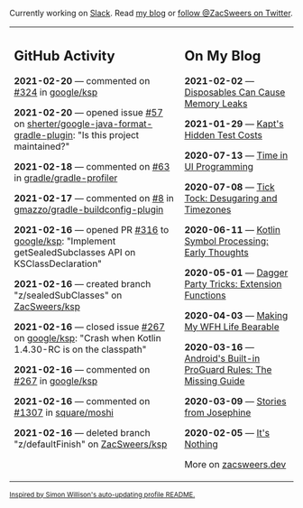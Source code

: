 Currently working on [Slack](https://slack.com/). Read [my blog](https://zacsweers.dev/) or [follow @ZacSweers on Twitter](https://twitter.com/ZacSweers).

<table><tr><td valign="top" width="60%">

## GitHub Activity
<!-- githubActivity starts -->
**2021-02-20** — commented on [#324](https://github.com/google/ksp/pull/324#issuecomment-782752289) in [google/ksp](https://api.github.com/repos/google/ksp)

**2021-02-20** — opened issue [#57](https://api.github.com/repos/sherter/google-java-format-gradle-plugin/issues/57) on [sherter/google-java-format-gradle-plugin](https://api.github.com/repos/sherter/google-java-format-gradle-plugin): "Is this project maintained?"

**2021-02-18** — commented on [#63](https://github.com/gradle/gradle-profiler/issues/63#issuecomment-781524219) in [gradle/gradle-profiler](https://api.github.com/repos/gradle/gradle-profiler)

**2021-02-17** — commented on [#8](https://github.com/gmazzo/gradle-buildconfig-plugin/issues/8#issuecomment-780739116) in [gmazzo/gradle-buildconfig-plugin](https://api.github.com/repos/gmazzo/gradle-buildconfig-plugin)

**2021-02-16** — opened PR [#316](https://api.github.com/repos/google/ksp/pulls/316) to [google/ksp](https://api.github.com/repos/google/ksp): "Implement getSealedSubclasses API on KSClassDeclaration"

**2021-02-16** — created branch "z/sealedSubClasses" on [ZacSweers/ksp](https://api.github.com/repos/ZacSweers/ksp)

**2021-02-16** — closed issue [#267](https://api.github.com/repos/google/ksp/issues/267) on [google/ksp](https://api.github.com/repos/google/ksp): "Crash when Kotlin 1.4.30-RC is on the classpath"

**2021-02-16** — commented on [#267](https://github.com/google/ksp/issues/267#issuecomment-780271999) in [google/ksp](https://api.github.com/repos/google/ksp)

**2021-02-16** — commented on [#1307](https://github.com/square/moshi/pull/1307#issuecomment-779691293) in [square/moshi](https://api.github.com/repos/square/moshi)

**2021-02-16** — deleted branch "z/defaultFinish" on [ZacSweers/ksp](https://api.github.com/repos/ZacSweers/ksp)
<!-- githubActivity ends -->
</td><td valign="top" width="40%">

## On My Blog
<!-- blog starts -->
**2021-02-02** — [Disposables Can Cause Memory Leaks](https://www.zacsweers.dev/disposables-can-cause-memory-leaks/)

**2021-01-29** — [Kapt's Hidden Test Costs](https://www.zacsweers.dev/kapts-hidden-test-costs/)

**2020-07-13** — [Time in UI Programming](https://www.zacsweers.dev/time-in-ui/)

**2020-07-08** — [Tick Tock: Desugaring and Timezones](https://www.zacsweers.dev/ticktock-desugaring-timezones/)

**2020-06-11** — [Kotlin Symbol Processing: Early Thoughts](https://www.zacsweers.dev/kotlin-symbol-processor-early-thoughts/)

**2020-05-01** — [Dagger Party Tricks: Extension Functions](https://www.zacsweers.dev/dagger-party-tricks-extension-functions/)

**2020-04-03** — [Making My WFH Life Bearable](https://www.zacsweers.dev/making-wfh-life-bearable/)

**2020-03-16** — [Android's Built-in ProGuard Rules: The Missing Guide](https://www.zacsweers.dev/android-proguard-rules/)

**2020-03-09** — [Stories from Josephine](https://www.zacsweers.dev/stories-from-josephine/)

**2020-02-05** — [It's Nothing](https://www.zacsweers.dev/its-nothing/)
<!-- blog ends -->
More on [zacsweers.dev](https://zacsweers.dev/)
</td></tr></table>

<sub><a href="https://simonwillison.net/2020/Jul/10/self-updating-profile-readme/">Inspired by Simon Willison's auto-updating profile README.</a></sub>